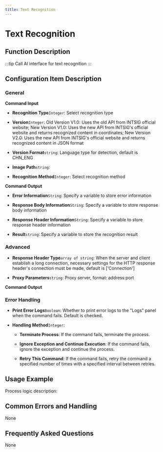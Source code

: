 ```yaml
---
title: Text Recognition
---
```


# Text Recognition

## Function Description

:::tip 
Call AI interface for text recognition
:::

## Configuration Item Description

### General

**Command Input**

- **Recognition Type**`Integer`: Select recognition type

- **Version**`Integer`: Old Version V1.0: Uses the old API from INTSIG official website; New Version V1.0: Uses the new API from INTSIG's official website and returns recognized content in coordinates; New Version V2.0: Uses the new API from INTSIG's official website and returns recognized content in JSON format

- **Version Format**`string`: Language type for detection, default is CHN_ENG

- **Image Path**`string`: 

- **Recognition Method**`Integer`: Select recognition method


**Command Output**

- **Error Information**`String`: Specify a variable to store error information

- **Response Body Information**`String`: Specify a variable to store response body information

- **Response Header Information**`String`: Specify a variable to store response header information

- **Result**`string`: Specify a variable to store the recognition result

### Advanced

- **Response Header Type**`array of string`: When the server and client establish a long connection, necessary settings for the HTTP response header's connection must be made, default is ['Connection']

- **Proxy Parameters**`string`: Proxy server, format: address:port


**Command Output**

### Error Handling

- **Print Error Logs**`Boolean`: Whether to print error logs to the "Logs" panel when the command fails. Default is checked. 

- **Handling Method**`Integer`:

    - **Terminate Process**: If the command fails, terminate the process.

    - **Ignore Exception and Continue Execution**: If the command fails, ignore the exception and continue the process.

    - **Retry This Command**: If the command fails, retry the command a specified number of times with a specified interval between retries.

## Usage Example

Process logic description:

## Common Errors and Handling

None

## Frequently Asked Questions

None

